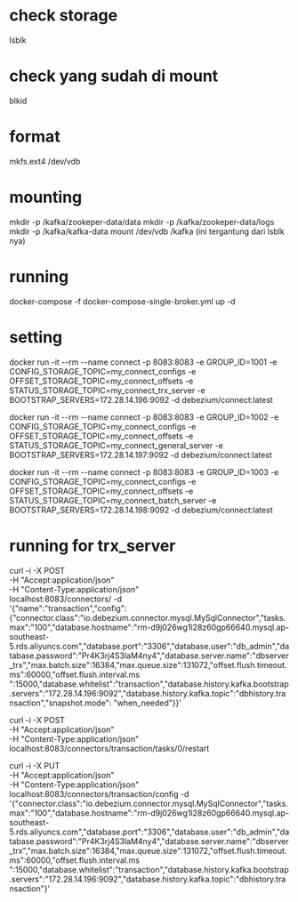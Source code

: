 # check storage
lsblk

# check yang sudah di mount
blkid

# format
mkfs.ext4 /dev/vdb

# mounting
mkdir -p /kafka/zookeper-data/data
mkdir -p /kafka/zookeper-data/logs
mkdir -p /kafka/kafka-data
mount /dev/vdb /kafka (ini tergantung dari lsblk nya)

# running
docker-compose -f docker-compose-single-broker.yml up -d

# setting
docker run -it --rm --name connect -p 8083:8083 -e GROUP_ID=1001 -e CONFIG_STORAGE_TOPIC=my_connect_configs -e OFFSET_STORAGE_TOPIC=my_connect_offsets -e STATUS_STORAGE_TOPIC=my_connect_trx_server -e BOOTSTRAP_SERVERS=172.28.14.196:9092 -d debezium/connect:latest

docker run -it --rm --name connect -p 8083:8083 -e GROUP_ID=1002 -e CONFIG_STORAGE_TOPIC=my_connect_configs -e OFFSET_STORAGE_TOPIC=my_connect_offsets -e STATUS_STORAGE_TOPIC=my_connect_general_server -e BOOTSTRAP_SERVERS=172.28.14.197:9092 -d debezium/connect:latest

docker run -it --rm --name connect -p 8083:8083 -e GROUP_ID=1003 -e CONFIG_STORAGE_TOPIC=my_connect_configs -e OFFSET_STORAGE_TOPIC=my_connect_offsets -e STATUS_STORAGE_TOPIC=my_connect_batch_server -e BOOTSTRAP_SERVERS=172.28.14.198:9092 -d debezium/connect:latest

# running for trx_server
curl -i -X POST \
-H "Accept:application/json" \
-H "Content-Type:application/json" \
localhost:8083/connectors/ -d \
'{"name":"transaction","config":{"connector.class":"io.debezium.connector.mysql.MySqlConnector","tasks.max":"100","database.hostname":"rm-d9j026wg1l28z60gp66640.mysql.ap-southeast-5.rds.aliyuncs.com","database.port":"3306","database.user":"db_admin","database.password":"Pr4K3rj4S3laM4ny4","database.server.name":"dbserver_trx","max.batch.size":16384,"max.queue.size":131072,"offset.flush.timeout.ms":60000,"offset.flush.interval.ms ":15000,"database.whitelist":"transaction","database.history.kafka.bootstrap.servers":"172.28.14.196:9092","database.history.kafka.topic":"dbhistory.transaction","snapshot.mode": "when_needed"}}'

curl -i -X POST \
-H "Accept:application/json" \
-H "Content-Type:application/json" \
localhost:8083/connectors/transaction/tasks/0/restart

curl -i -X PUT \
-H "Accept:application/json" \
-H "Content-Type:application/json" \
localhost:8083/connectors/transaction/config -d \
'{"connector.class":"io.debezium.connector.mysql.MySqlConnector","tasks.max":"100","database.hostname":"rm-d9j026wg1l28z60gp66640.mysql.ap-southeast-5.rds.aliyuncs.com","database.port":"3306","database.user":"db_admin","database.password":"Pr4K3rj4S3laM4ny4","database.server.name":"dbserver_trx","max.batch.size":16384,"max.queue.size":131072,"offset.flush.timeout.ms":60000,"offset.flush.interval.ms ":15000,"database.whitelist":"transaction","database.history.kafka.bootstrap.servers":"172.28.14.196:9092","database.history.kafka.topic":"dbhistory.transaction"}'